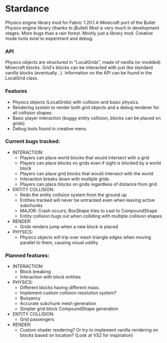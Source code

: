 # Stardance
Physics engine library mod for Fabric 1.20.1
A Minecraft port of the Bullet Physics engine library (thanks to jBullet)
Mod is very much in development stages. More bugs than a rain forest.
Mostly just a library mod. Creative mode tools exist to experiment and debug.
### API
Physics objects are structured in "LocalGrids", made of vanilla (or modded) Minecraft blocks. Grid's blocks can be interacted with just like standard vanilla blocks (eventually...). Information on the API can be found in the LocalGrid class.
### Features
- Physics objects (LocalGrids) with collision and basic physics.
- Rendering system to render both grid objects and a debug renderer for all collision shapes.
- Basic player interaction (buggy entity collision, blocks can be placed on grids)
- Debug tools found in creative menu
### Current bugs tracked:
- INTERACTION:
    - Players can place world blocks that would intersect with a grid
    - Players can place blocks on grids even if sight is blocked by a world block
    - Players can place grid blocks that would intersect with the world
    - Interaction breaks down with multiple grids
    - Players can place blocks on grids regardless of distance from grid
- ENTITY COLLISION:
    - Redo the entity collision system from the ground up
    - Entities tracked will never be untracked even when leaving active subchunks
    - MAJOR: Crash occurs; BoxShape tries to cast to CompoundShape
    - Entity collision bugs out when colliding with multiple collision shapes
- RENDER:
    - Grids renders jump when a new block is placed
- PHYSICS:
    - Physics objects will trip over mesh triangle edges when moving parallel to them, causing visual oddity
### Planned features:
- INTERACTION:
    - Block breaking
    - Interaction with block entities
- PHYSICS:
    - Different blocks having different mass.
    - Implement custom collision resolution system?
    - Buoyancy
    - Accurate subchunk mesh generation
    - Simpler grid block CompoundShape generation
- ENTITY COLLISION:
    - Grid passengers
- RENDER:
    - Custom shader rendering? Or try to implement vanilla rendering on blocks based on location? (Look at VS2 for inspiration)